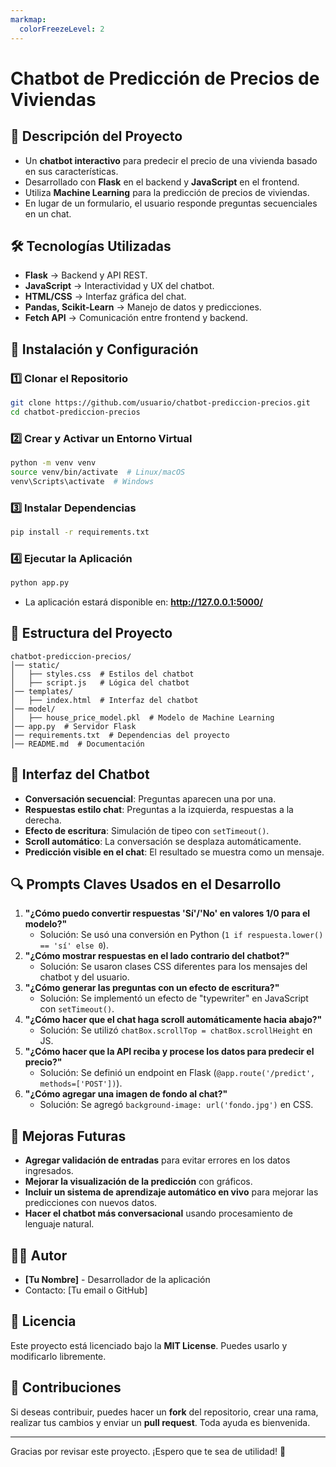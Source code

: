```yaml
---
markmap:
  colorFreezeLevel: 2
---
```


# Chatbot de Predicción de Precios de Viviendas

## 📌 Descripción del Proyecto
- Un **chatbot interactivo** para predecir el precio de una vivienda basado en sus características.
- Desarrollado con **Flask** en el backend y **JavaScript** en el frontend.
- Utiliza **Machine Learning** para la predicción de precios de viviendas.
- En lugar de un formulario, el usuario responde preguntas secuenciales en un chat.

## 🛠️ Tecnologías Utilizadas
- **Flask** → Backend y API REST.
- **JavaScript** → Interactividad y UX del chatbot.
- **HTML/CSS** → Interfaz gráfica del chat.
- **Pandas, Scikit-Learn** → Manejo de datos y predicciones.
- **Fetch API** → Comunicación entre frontend y backend.

## 🚀 Instalación y Configuración

### 1️⃣ Clonar el Repositorio
```bash
git clone https://github.com/usuario/chatbot-prediccion-precios.git
cd chatbot-prediccion-precios
```
### 2️⃣ Crear y Activar un Entorno Virtual
```bash
python -m venv venv
source venv/bin/activate  # Linux/macOS
venv\Scripts\activate  # Windows
```
### 3️⃣ Instalar Dependencias
```bash
pip install -r requirements.txt
```
### 4️⃣ Ejecutar la Aplicación
```bash
python app.py
```
- La aplicación estará disponible en: **http://127.0.0.1:5000/**

## 📁 Estructura del Proyecto
```plaintext
chatbot-prediccion-precios/
│── static/
│   ├── styles.css  # Estilos del chatbot
│   ├── script.js   # Lógica del chatbot
│── templates/
│   ├── index.html  # Interfaz del chatbot
│── model/
│   ├── house_price_model.pkl  # Modelo de Machine Learning
│── app.py  # Servidor Flask
│── requirements.txt  # Dependencias del proyecto
│── README.md  # Documentación
```

## 🎨 Interfaz del Chatbot
- **Conversación secuencial**: Preguntas aparecen una por una.
- **Respuestas estilo chat**: Preguntas a la izquierda, respuestas a la derecha.
- **Efecto de escritura**: Simulación de tipeo con `setTimeout()`.
- **Scroll automático**: La conversación se desplaza automáticamente.
- **Predicción visible en el chat**: El resultado se muestra como un mensaje.

## 🔍 Prompts Claves Usados en el Desarrollo
1. **"¿Cómo puedo convertir respuestas 'Sí'/'No' en valores 1/0 para el modelo?"**
   - Solución: Se usó una conversión en Python (`1 if respuesta.lower() == 'sí' else 0`).
2. **"¿Cómo mostrar respuestas en el lado contrario del chatbot?"**
   - Solución: Se usaron clases CSS diferentes para los mensajes del chatbot y del usuario.
3. **"¿Cómo generar las preguntas con un efecto de escritura?"**
   - Solución: Se implementó un efecto de "typewriter" en JavaScript con `setTimeout()`.
4. **"¿Cómo hacer que el chat haga scroll automáticamente hacia abajo?"**
   - Solución: Se utilizó `chatBox.scrollTop = chatBox.scrollHeight` en JS.
5. **"¿Cómo hacer que la API reciba y procese los datos para predecir el precio?"**
   - Solución: Se definió un endpoint en Flask (`@app.route('/predict', methods=['POST'])`).
6. **"¿Cómo agregar una imagen de fondo al chat?"**
   - Solución: Se agregó `background-image: url('fondo.jpg')` en CSS.

## 🔮 Mejoras Futuras
- **Agregar validación de entradas** para evitar errores en los datos ingresados.
- **Mejorar la visualización de la predicción** con gráficos.
- **Incluir un sistema de aprendizaje automático en vivo** para mejorar las predicciones con nuevos datos.
- **Hacer el chatbot más conversacional** usando procesamiento de lenguaje natural.

## 👨‍💻 Autor
- **[Tu Nombre]** - Desarrollador de la aplicación
- Contacto: [Tu email o GitHub]

## 📜 Licencia
Este proyecto está licenciado bajo la **MIT License**. Puedes usarlo y modificarlo libremente.

## 🤝 Contribuciones
Si deseas contribuir, puedes hacer un **fork** del repositorio, crear una rama, realizar tus cambios y enviar un **pull request**. Toda ayuda es bienvenida.

---
Gracias por revisar este proyecto. ¡Espero que te sea de utilidad! 🚀
